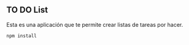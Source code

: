 ## TO DO List

Esta es una aplicación que te permite crear listas de tareas por hacer.

```
npm install
```
